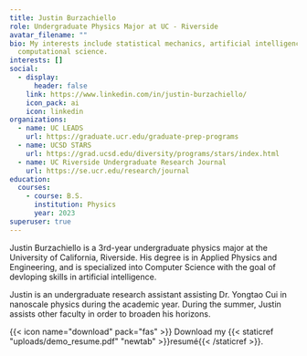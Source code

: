 ```yaml
---
title: Justin Burzachiello
role: Undergraduate Physics Major at UC - Riverside
avatar_filename: ""
bio: My interests include statistical mechanics, artificial intelligence, and
  computational science.
interests: []
social:
  - display:
      header: false
    link: https://www.linkedin.com/in/justin-burzachiello/
    icon_pack: ai
    icon: linkedin
organizations:
  - name: UC LEADS
    url: https://graduate.ucr.edu/graduate-prep-programs
  - name: UCSD STARS
    url: https://grad.ucsd.edu/diversity/programs/stars/index.html
  - name: UC Riverside Undergraduate Research Journal
    url: https://se.ucr.edu/research/journal
education:
  courses:
    - course: B.S.
      institution: Physics
      year: 2023
superuser: true
---
```

Justin Burzachiello is a 3rd-year undergraduate physics major at the University of California, Riverside. His degree is in Applied Physics and Engineering, and is specialized into Computer Science with the goal of devloping skills in artificial intelligence.

Justin is an undergraduate research assistant assisting Dr. Yongtao Cui in nanoscale physics during the academic year. During the summer, Justin assists other faculty in order to broaden his horizons. 

{{< icon name="download" pack="fas" >}} Download my {{< staticref "uploads/demo_resume.pdf" "newtab" >}}resumé{{< /staticref >}}.